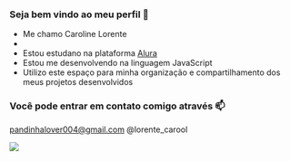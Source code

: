 ### Seja bem vindo ao meu perfil 🤍

- Me chamo Caroline Lorente
- 
- Estou estudano na plataforma [Alura](https://www.alura.com.br)
- Estou me desenvolvendo na linguagem JavaScript
- Utilizo este espaço para minha organização e compartilhamento dos meus projetos desenvolvidos

### Você pode entrar em contato comigo através 📫

pandinhalover004@gmail.com 
@lorente_carool

![](https://media.tenor.com/seeuD4x_cygAAAAM/stitch.gif)
